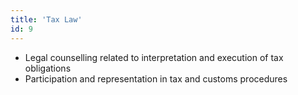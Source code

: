 ```yaml
---
title: 'Tax Law'
id: 9
---
```


* Legal counselling related to interpretation and execution of tax obligations
* Participation and representation in tax and customs procedures